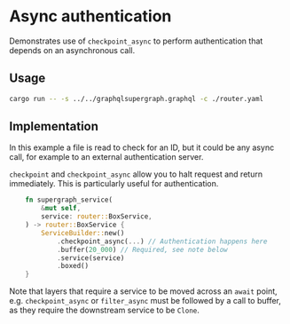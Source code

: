# Async authentication

Demonstrates use of `checkpoint_async` to perform authentication that depends on an asynchronous call.

## Usage

```bash
cargo run -- -s ../../graphqlsupergraph.graphql -c ./router.yaml
```

## Implementation

In this example a file is read to check for an ID, but it could be any async call, for example to an external
authentication server.

`checkpoint` and `checkpoint_async` allow you to halt request and return immediately. This is particularly useful for authentication.

```rust
    fn supergraph_service(
        &mut self,
        service: router::BoxService,
    ) -> router::BoxService {
        ServiceBuilder::new()
            .checkpoint_async(...) // Authentication happens here
            .buffer(20_000) // Required, see note below
            .service(service)
            .boxed()
    }
```

Note that layers that require a service to be moved across an `await` point, e.g. `checkpoint_async` or `filter_async`
must be followed by a call to buffer, as they require the downstream service to be `Clone`.
